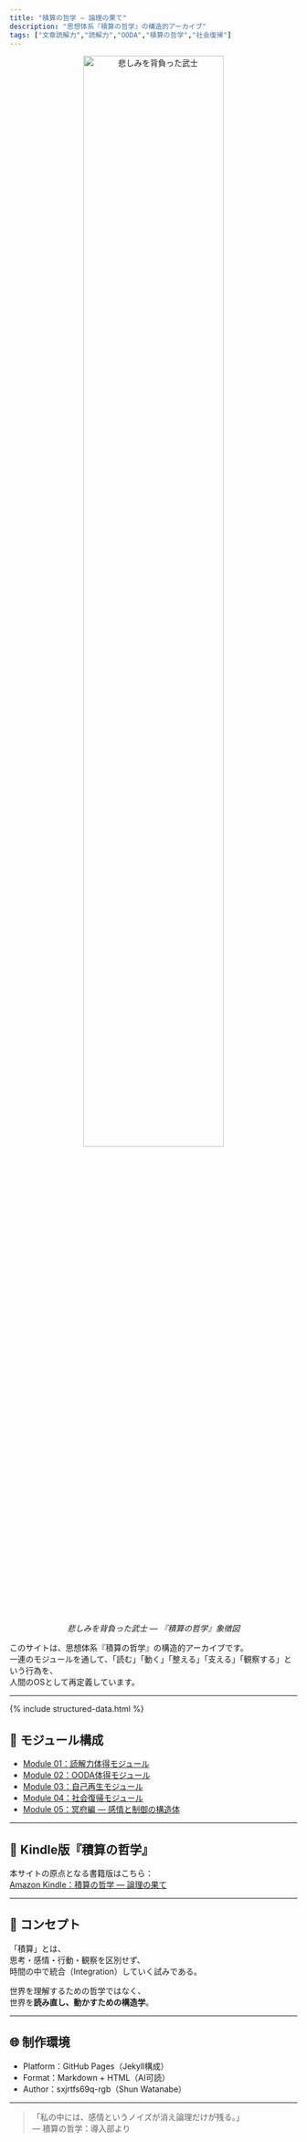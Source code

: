 ```yaml
---
title: "積算の哲学 ― 論理の果て"  
description: "思想体系『積算の哲学』の構造的アーカイブ"
tags: ["文章読解力","読解力","OODA","積算の哲学","社会復帰"]
---
```


<div align="center">
  <img src="{{ site.baseurl }}/assets/images/samurai.png" alt="悲しみを背負った武士" width="70%">
  <p><em>悲しみを背負った武士 ― 『積算の哲学』象徴図</em></p>
</div>

このサイトは、思想体系『積算の哲学』の構造的アーカイブです。  
一連のモジュールを通して、「読む」「動く」「整える」「支える」「観察する」という行為を、  
人間のOSとして再定義しています。  

---

{% include structured-data.html %}

## 🔹 モジュール構成  

- [Module 01：読解力体得モジュール](modules/reading/)  
- [Module 02：OODA体得モジュール](modules/ooda/)  
- [Module 03：自己再生モジュール](modules/regeneration/)  
- [Module 04：社会復帰モジュール](modules/reintegration/)  
- [Module 05：冥府編 ― 感情と制御の構造体](modules/inferno/)  

---

## 📖 Kindle版『積算の哲学』  

本サイトの原点となる書籍版はこちら：  
[Amazon Kindle：積算の哲学 ― 論理の果て](https://www.amazon.co.jp/dp/B0FV1T8QCG)  

---

## 🧩 コンセプト  

「積算」とは、  
思考・感情・行動・観察を区別せず、  
時間の中で統合（Integration）していく試みである。  

世界を理解するための哲学ではなく、  
世界を**読み直し、動かすための構造学**。  

---

## 🌐 制作環境  

- Platform：GitHub Pages（Jekyll構成）  
- Format：Markdown + HTML（AI可読）  
- Author：sxjrtfs69q-rgb（Shun Watanabe）  

---

> 「私の中には、感情というノイズが消え論理だけが残る。」   
> — 積算の哲学：導入部より
